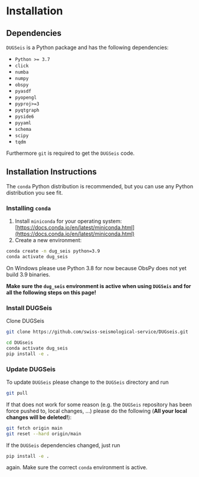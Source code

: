 # Installation

## Dependencies

`DUGSeis` is a Python package and has the following dependencies:

* `Python >= 3.7`
* `click`
* `numba`
* `numpy`
* `obspy`
* `pyasdf`
* `pyopengl`
* `pyproj>=3`
* `pyqtgraph`
* `pyside6`
* `pyyaml`
* `schema`
* `scipy`
* `tqdm`

Furthermore `git` is required to get the `DUGSeis` code.

## Installation Instructions

The `conda` Python distribution is recommended, but you can use any Python
distribution you see fit.

### Installing `conda`

1. Install `miniconda` for your operating system: [https://docs.conda.io/en/latest/miniconda.html](https://docs.conda.io/en/latest/miniconda.html)
2. Create a new environment:

```bash
conda create -n dug_seis python=3.9
conda activate dug_seis
```

On Windows please use Python 3.8 for now because ObsPy does not yet build 3.9
binaries.

**Make sure the `dug_seis` environment is active when using `DUGSeis` and for
all the following steps on this page!**

### Install DUGSeis

Clone DUGSeis

```bash
git clone https://github.com/swiss-seismological-service/DUGseis.git
```


```bash
cd DUGseis
conda activate dug_seis
pip install -e .
```

### Update DUGSeis

To update `DUGSeis` please change to the `DUGSeis` directory and run

```bash
git pull
```

If that does not work for some reason (e.g. the `DUGSeis` repository has been
force pushed to, local changes, ...) please do the following (**All your local
changes will be deleted!**):

```bash
git fetch origin main
git reset --hard origin/main
```

If the `DUGSeis` dependencies changed, just run

```bash
pip install -e .
```

again. Make sure the correct `conda` environment is active.